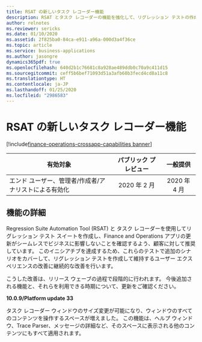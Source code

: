 ```yaml
---
title: RSAT の新しいタスク レコーダー機能
description: RSAT とタスク レコーダーの機能を強化して、リグレッション テストの作成と実行のエクスペリエンスを改善します。
author: relnotes
ms.reviewer: sericks
ms.date: 01/10/2020
ms.assetid: 2f825ba0-84ca-e911-a96a-000d3a4f36ce
ms.topic: article
ms.service: business-applications
ms.author: jasongre
dynamics365pdf: true
ms.openlocfilehash: 640d2b1c76681c8a928ae489ddb0c70a9c411d15
ms.sourcegitcommit: ceff5b6bef71093d51a3afb60b3fecd4cd8a11c8
ms.translationtype: HT
ms.contentlocale: ja-JP
ms.lasthandoff: 01/25/2020
ms.locfileid: "2986583"
---
```

# <a name="new-task-recorder-capabilities-for-rsat"></a>RSAT の新しいタスク レコーダー機能
[!include[finance-operations-crossapp-capabilities banner](../includes/finance-operations-crossapp-capabilities.md)]

| 有効対象    |  パブリック プレビュー | 一般提供 | 
| ---------- | :----------: |:----------: |
|エンド ユーザー、管理者/作成者/アナリストによる有効化|2020 年 2 月| 2020 年 4 月|



## <a name="feature-details"></a>機能の詳細
<!--feature detail start -->
Regression Suite Automation Tool (RSAT) と タスク レコーダーを使用してリグレッション テスト スイートを作成し、Finance and Operations アプリの更新がシームレスでビジネスに影響しないことを確認するよう、顧客に対して推奨しています。 このイニシアチブを達成するため、これらのテストで追加のシナリオをカバーして、リグレッション テストを作成して維持するユーザー エクスペリエンスの改善に継続的な改善を行います。 

こうした改善は、リリース ウェーブの過程で段階的に行われます。 今後追加される機能と、それらを利用できる時期について、更新をご確認ください。  

**10.0.9/Platform update 33**

タスク レコーダー ウィンドウのサイズ変更が可能になり、ウィンドウのすべてのコンテンツを操作するスペースが増えました。 この機能は、ヘルプ ウィンドウ、Trace Parser、メッセージの詳細など、そのスペースに表示される他のコンテンツにもすべて適用されます。 
<!--feature detail end -->










